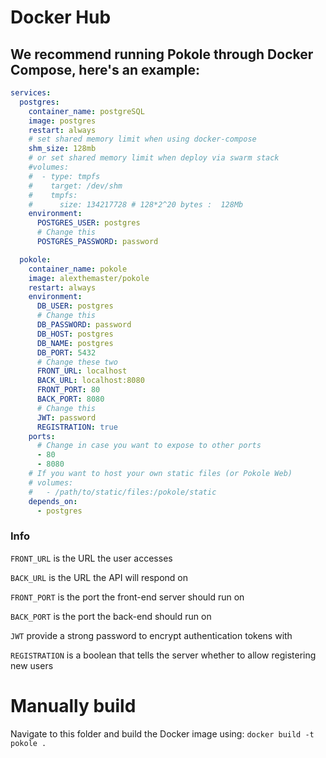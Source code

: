 # Docker Hub

## We recommend running Pokole through Docker Compose, here's an example:

```yaml
services:
  postgres:
    container_name: postgreSQL
    image: postgres
    restart: always
    # set shared memory limit when using docker-compose
    shm_size: 128mb
    # or set shared memory limit when deploy via swarm stack
    #volumes:
    #  - type: tmpfs
    #    target: /dev/shm
    #    tmpfs:
    #      size: 134217728 # 128*2^20 bytes :  128Mb
    environment:
      POSTGRES_USER: postgres
      # Change this
      POSTGRES_PASSWORD: password

  pokole:
    container_name: pokole
    image: alexthemaster/pokole
    restart: always
    environment:
      DB_USER: postgres
      # Change this
      DB_PASSWORD: password
      DB_HOST: postgres
      DB_NAME: postgres
      DB_PORT: 5432
      # Change these two
      FRONT_URL: localhost
      BACK_URL: localhost:8080
      FRONT_PORT: 80
      BACK_PORT: 8080
      # Change this
      JWT: password
      REGISTRATION: true
    ports:
      # Change in case you want to expose to other ports
      - 80
      - 8080
    # If you want to host your own static files (or Pokole Web)
    # volumes:
    #   - /path/to/static/files:/pokole/static
    depends_on:
      - postgres
```

### Info

`FRONT_URL` is the URL the user accesses

`BACK_URL` is the URL the API will respond on

`FRONT_PORT` is the port the front-end server should run on

`BACK_PORT` is the port the back-end should run on

`JWT` provide a strong password to encrypt authentication tokens with

`REGISTRATION` is a boolean that tells the server whether to allow registering new users

# Manually build

Navigate to this folder and build the Docker image using: `docker build -t pokole .`

